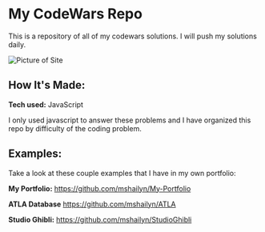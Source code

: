# My CodeWars Repo
This is a repository of all of my codewars solutions. I will push my solutions daily.

![Picture of Site](https://www.codewars.com/users/mshailyn/badges/large "My curent CodeWars rating")

## How It's Made:

**Tech used:** JavaScript

I only used javascript to answer these problems and I have organized this repo by difficulty of the coding problem. 


## Examples:
Take a look at these couple examples that I have in my own portfolio:

**My Portfolio:** https://github.com/mshailyn/My-Portfolio

**ATLA Database** https://github.com/mshailyn/ATLA

**Studio Ghibli:** https://github.com/mshailyn/StudioGhibli